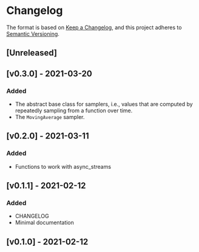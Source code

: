 # Changelog

The format is based on [Keep a Changelog](https://keepachangelog.com/en/1.0.0/),
and this project adheres to [Semantic Versioning](https://semver.org/spec/v2.0.0.html).

## [Unreleased]

## [v0.3.0] - 2021-03-20

### Added

- The abstract base class for samplers, i.e., values that are computed by
  repeatedly sampling from a function over time.
- The `MovingAverage` sampler.

## [v0.2.0] - 2021-03-11

### Added

- Functions to work with async_streams

## [v0.1.1] - 2021-02-12

### Added

- CHANGELOG
- Minimal documentation

## [v0.1.0] - 2021-02-12
